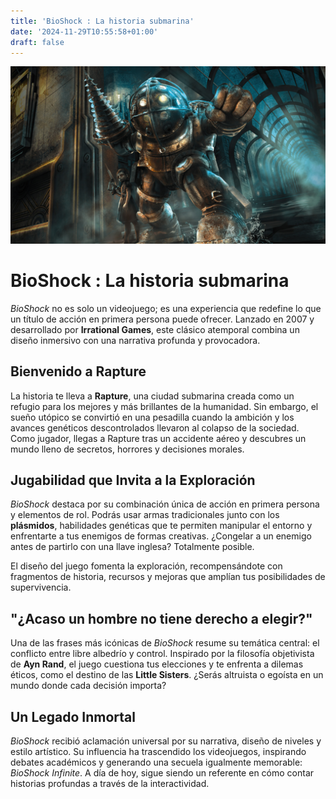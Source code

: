```yaml
---
title: 'BioShock : La historia submarina'
date: '2024-11-29T10:55:58+01:00'
draft: false
---
```


![Bioshock](./Bioshock.jpg)

# BioShock : La historia submarina

*BioShock* no es solo un videojuego; es una experiencia que redefine lo que un título de acción en primera persona puede ofrecer. Lanzado en 2007 y desarrollado por **Irrational Games**, este clásico atemporal combina un diseño inmersivo con una narrativa profunda y provocadora.

## Bienvenido a Rapture  

La historia te lleva a **Rapture**, una ciudad submarina creada como un refugio para los mejores y más brillantes de la humanidad. Sin embargo, el sueño utópico se convirtió en una pesadilla cuando la ambición y los avances genéticos descontrolados llevaron al colapso de la sociedad. Como jugador, llegas a Rapture tras un accidente aéreo y descubres un mundo lleno de secretos, horrores y decisiones morales.

## Jugabilidad que Invita a la Exploración  

*BioShock* destaca por su combinación única de acción en primera persona y elementos de rol. Podrás usar armas tradicionales junto con los **plásmidos**, habilidades genéticas que te permiten manipular el entorno y enfrentarte a tus enemigos de formas creativas. ¿Congelar a un enemigo antes de partirlo con una llave inglesa? Totalmente posible.

El diseño del juego fomenta la exploración, recompensándote con fragmentos de historia, recursos y mejoras que amplían tus posibilidades de supervivencia.  

## "¿Acaso un hombre no tiene derecho a elegir?"  

Una de las frases más icónicas de *BioShock* resume su temática central: el conflicto entre libre albedrío y control. Inspirado por la filosofía objetivista de **Ayn Rand**, el juego cuestiona tus elecciones y te enfrenta a dilemas éticos, como el destino de las **Little Sisters**. ¿Serás altruista o egoísta en un mundo donde cada decisión importa?

## Un Legado Inmortal  

*BioShock* recibió aclamación universal por su narrativa, diseño de niveles y estilo artístico. Su influencia ha trascendido los videojuegos, inspirando debates académicos y generando una secuela igualmente memorable: *BioShock Infinite*. A día de hoy, sigue siendo un referente en cómo contar historias profundas a través de la interactividad.
